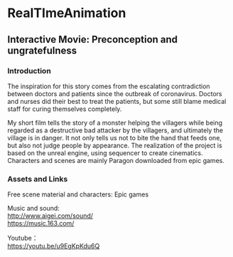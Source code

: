 # RealTImeAnimation

Interactive Movie: Preconception and ungratefulness
-----

### Introduction

The inspiration for this story comes from the escalating contradiction between doctors and patients since the outbreak of coronavirus. Doctors and nurses did their best to treat the patients, but some still blame medical staff for curing themselves completely.

My short film tells the story of a monster helping the villagers while being regarded as a destructive bad attacker by the villagers, and ultimately the village is in danger. It not only tells us not to bite the hand that feeds one, but also not judge people by appearance.
The realization of the project is based on the unreal engine, using sequencer to create cinematics. Characters and scenes are mainly Paragon downloaded from epic games.




### Assets and Links

Free scene material and characters: Epic games

Music and sound:\
http://www.aigei.com/sound/ \
https://music.163.com/

Youtube：\
https://youtu.be/u9EgKpKdu6Q
